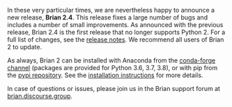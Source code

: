 <!--
.. title: New release: Brian 2.4
.. slug: brian-24
.. date: 2020-09-07 9:15:00 UTC
.. category: news
.. tags: Release,Development
.. type: text
-->

In these very particular times, we are nevertheless happy to announce a new release, **Brian 2.4**. This release fixes a large number of bugs and includes a number of small improvements. As announced with the previous release, Brian 2.4 is the first release that no longer supports Python 2. For a full list of changes, see the [release notes](http://brian2.readthedocs.io/en/2.4/introduction/release_notes.html). We recommend all users of Brian 2 to update.

<!-- TEASER_END -->

As always, Brian 2 can be installed with Anaconda from the [conda-forge channel](https://anaconda.org/conda-forge/brian2) (packages are provided for Python 3.6, 3.7, 3.8), or with pip from the [pypi repository](https://pypi.org/project/Brian2/). See the [installation instructions](/install) for more details.

In case of questions or issues, please join us in the Brian support forum at [brian.discourse.group](https://brian.discourse.group).



